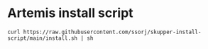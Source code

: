 # Artemis install script

~~~ shell
curl https://raw.githubusercontent.com/ssorj/skupper-install-script/main/install.sh | sh
~~~
